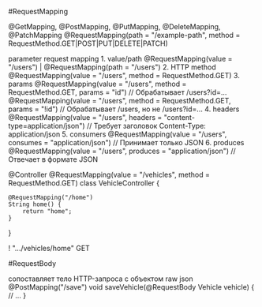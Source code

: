 #RequestMapping

@GetMapping, @PostMapping, @PutMapping, @DeleteMapping, @PatchMapping
@RequestMapping(path = "/example-path", method = RequestMethod.GET|POST|PUT|DELETE|PATCH)

parameter request mapping
	1. value/path
	@RequestMapping(value = "/users") | @RequestMapping(path = "/users")
	2. HTTP method
	@RequestMapping(value = "/users", method = RequestMethod.GET) 
	3. params
	@RequestMapping(value = "/users", method = RequestMethod.GET, params = "id") // Обрабатывает /users?id=...
	@RequestMapping(value = "/users", method = RequestMethod.GET, params = "!id") // Обрабатывает /users, но не /users?id=...
	4. headers
	@RequestMapping(value = "/users", headers = "content-type=application/json") // Требует заголовок Content-Type: application/json
	5. consumers
	@RequestMapping(value = "/users", consumes = "application/json") // Принимает только JSON
	6. produces
	@RequestMapping(value = "/users", produces = "application/json") // Отвечает в формате JSON


@Controller
@RequestMapping(value = "/vehicles", method = RequestMethod.GET)
class VehicleController {

    @RequestMapping("/home")
    String home() {
        return "home";
    }
}

!  ".../vehicles/home" GET


#RequestBody

сопоставляет тело HTTP-запроса с объектом  raw json
@PostMapping("/save")
void saveVehicle(@RequestBody Vehicle vehicle) {
    // ...
}
